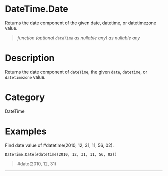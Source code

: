 ﻿# DateTime.Date
Returns the date component of the given date, datetime, or datetimezone value.
> _function (optional <code>dateTime</code> as nullable any) as nullable any_
# Description 
Returns the date component of <code>dateTime</code>, the given <code>date</code>, <code>datetime</code>, or <code>datetimezone</code> value.

# Category 
DateTime
# Examples 
Find date value of #datetime(2010, 12, 31, 11, 56, 02).
```
DateTime.Date(#datetime(2010, 12, 31, 11, 56, 02))
```
> #date(2010, 12, 31)
***
